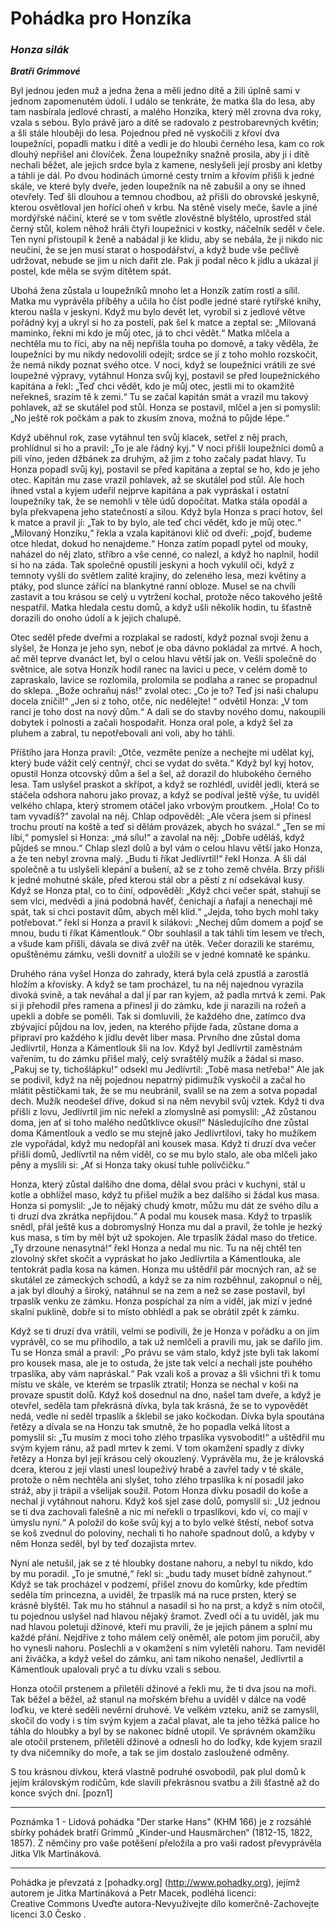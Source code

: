 ﻿# Pohádka pro Honzíka

### _Honza silák_
**_Bratři Grimmové_**


Byl jednou jeden muž a jedna žena a měli jedno dítě a žili úplně sami v jednom zapomenutém údolí. I událo se tenkráte, že matka šla do lesa, aby tam nasbírala jedlové chrastí, a malého Honzíka, který měl zrovna dva roky, vzala s sebou. Bylo právě jaro a dítě se radovalo z pestrobarevných květin; a šli stále hlouběji do lesa. Pojednou před ně vyskočili z křoví dva loupežníci, popadli matku i dítě a vedli je do hloubi černého lesa, kam co rok dlouhý nepřišel ani človíček. Žena loupežníky snažně prosila, aby ji i dítě nechali běžet, ale jejich srdce byla z kamene, neslyšeli její prosby ani kletby a táhli je dál. Po dvou hodinách úmorné cesty trním a křovím přišli k jedné skále, ve které byly dveře, jeden loupežník na ně zabušil a ony se ihned otevřely. Teď šli dlouhou a temnou chodbou, až přišli do obrovské jeskyně, kterou osvětloval jen hořící oheň v krbu. Na stěně visely meče, šavle a jiné mordýřské náčiní, které se v tom světle zlověstně blyštělo, uprostřed stál černý stůl, kolem něhož hráli čtyři loupežníci v kostky, náčelník seděl v čele. Ten nyní přistoupil k ženě a nabádal ji ke klidu, aby se nebála, že ji nikdo nic neučiní, že se jen musí starat o hospodářství, a když bude vše pečlivě udržovat, nebude se jim u nich dařit zle. Pak ji podal něco k jídlu a ukázal jí postel, kde měla se svým dítětem spát.

Ubohá žena zůstala u loupežníků mnoho let a Honzík zatím rostl a sílil. Matka mu vyprávěla příběhy a učila ho číst podle jedné staré rytířské knihy, kterou našla v jeskyni. Když mu bylo devět let, vyrobil si z jedlové větve pořádný kyj a ukryl si ho za postelí, pak šel k matce a zeptal se: „Milovaná maminko, řekni mi kdo je můj otec, já to chci vědět.“ Matka mlčela a nechtěla mu to říci, aby na něj nepřišla touha po domově, a taky věděla, že loupežníci by mu nikdy nedovolili odejít; srdce se jí z toho mohlo rozskočit, že nemá nikdy poznat svého otce. V noci, když se loupežníci vrátili ze své loupežné výpravy, vytáhnul Honza svůj kyj, postavil se před loupežnického kapitána a řekl: „Teď chci vědět, kdo je můj otec, jestli mi to okamžitě neřekneš, srazím tě k zemi.“ Tu se začal kapitán smát a vrazil mu takový pohlavek, až se skutálel pod stůl. Honza se postavil, mlčel a jen si pomyslil: „No ještě rok počkám a pak to zkusím znova, možná to půjde lépe.“

Když uběhnul rok, zase vytáhnul ten svůj klacek, setřel z něj prach, prohlídnul si ho a pravil: „To je ale řádný kyj.“ V noci přišli loupežníci domů a pili víno, jeden džbánek za druhým, až jim z toho začaly padat hlavy. Tu Honza popadl svůj kyj, postavil se před kapitána a zeptal se ho, kdo je jeho otec. Kapitán mu zase vrazil pohlavek, až se skutálel pod stůl. Ale hoch ihned vstal a kyjem udeřil nejprve kapitána a pak vypráskal i ostatní loupežníky tak, že se nemohli v těle údů dopočítat. Matka stála opodál a byla překvapena jeho statečností a silou. Když byla Honza s prací hotov, šel k matce a pravil jí: „Tak to by bylo, ale teď chci vědět, kdo je můj otec.“ „Milovaný Honzíku,“ řekla a vzala kapitánovi klíč od dveří: „pojď, budeme otce hledat, dokud ho nenajdeme.“ Honza zatím popadl pytel od mouky, naházel do něj zlato, stříbro a vše cenné, co nalezl, a když ho naplnil, hodil si ho na záda. Tak společně opustili jeskyni a hoch vykulil oči, když z temnoty vyšli do světlem zalité krajiny, do zeleného lesa, mezi květiny a ptáky, pod slunce zářící na blankytné ranní obloze. Musel se na chvíli zastavit a tou krásou se celý u vytržení kochal, protože něco takového ještě nespatřil. Matka hledala cestu domů, a když ušli několik hodin, tu šťastně dorazili do onoho údolí a k jejich chalupě.

Otec seděl přede dveřmi a rozplakal se radostí, když poznal svoji ženu a slyšel, že Honza je jeho syn, neboť je oba dávno pokládal za mrtvé. A hoch, ač měl teprve dvanáct let, byl o celou hlavu větší jak on. Vešli společně do světnice, ale sotva Honzík hodil ranec na lavici u pece, v celém domě to zapraskalo, lavice se rozlomila, prolomila se podlaha a ranec se propadnul do sklepa. „Bože ochraňuj nás!“ zvolal otec: „Co je to? Teď jsi naši chalupu docela zničil!“ „Jen si z toho, otče, nic nedělejte! “ odvětil Honza: „V tom ranci je toho dost na nový dům.“ A dali se do stavby nového domu, nakoupili dobytek i polnosti a začali hospodařit. Honza oral pole, a když šel za pluhem a zabral, tu nepotřebovali ani voli, aby ho táhli.

Příštího jara Honza pravil: „Otče, vezměte peníze a nechejte mi udělat kyj, který bude vážit celý centnýř, chci se vydat do světa.“ Když byl kyj hotov, opustil Honza otcovský dům a šel a šel, až dorazil do hlubokého černého lesa. Tam uslyšel praskot a skřípot, a když se rozhlédl, uviděl jedli, která se stáčela odshora nahoru jako provaz, a když se podíval ještě výše, tu uviděl velkého chlapa, který stromem otáčel jako vrbovým proutkem. „Hola! Co to tam vyvadíš?“ zavolal na něj. Chlap odpověděl: „Ale včera jsem si přinesl trochu proutí na koště a teď si dělám provázek, abych ho svázal.“ „Ten se mi líbí,“ pomyslel si Honza: „má sílu!“ a zavolal na něj: „Dobře uděláš, když půjdeš se mnou.“ Chlap slezl dolů a byl vám o celou hlavu větší jako Honza, a že ten nebyl zrovna malý. „Budu ti říkat Jedlívrtil!“ řekl Honza. A šli dál společně a tu uslyšeli klepání a bušení, až se z toho země chvěla. Brzy přišli k jedné mohutné skále, před kterou stál obr a pěstí z ní odsekával kusy. Když se Honza ptal, co to činí, odpověděl: „Když chci večer spát, stahují se sem vlci, medvědi a jiná podobná havěť, čenichají a ňafají a nenechají mě spát, tak si chci postavit dům, abych měl klid.“ „Jejda, toho bych mohl taky potřebovat.“ řekl si Honza a pravil k silákovi: „Nechej dům domem a pojď se mnou, budu ti říkat Kámentlouk.“ Obr souhlasil a tak táhli tím lesem ve třech, a všude kam přišli, dávala se divá zvěř na útěk. Večer dorazili ke starému, opuštěnému zámku, vešli dovnitř a uložili se v jedné komnatě ke spánku.

Druhého rána vyšel Honza do zahrady, která byla celá zpustlá a zarostlá hložím a křovisky. A když se tam procházel, tu na něj najednou vyrazila divoká svině, a tak neváhal a dal jí par ran kyjem, až padla mrtvá k zemi. Pak si ji přehodil přes ramena a přinesl ji do zámku, kde ji narazili na rožeň a upekli a dobře se poměli. Tak si domluvili, že každého dne, zatímco dva zbývající půjdou na lov, jeden, na kterého přijde řada, zůstane doma a připraví pro každého k jídlu devět liber masa. Prvního dne zůstal doma Jedlívrtil, Honza a Kámentlouk šli na lov. Když byl Jedlívrtil zaměstnám vařením, tu do zámku přišel malý, celý svraštělý mužík a žádal si maso. „Pakuj se ty, tichošlápku!“ odsekl mu Jedlívrtil: „Tobě masa netřeba!“ Ale jak se podivil, když na něj pojednou nepatrný pidimužík vyskočil a začal ho mlátit pěstičkami tak, že se mu neubránil, svalil se na zem a sotva popadal dech. Mužík neodešel dříve, dokud si na něm nevybil svůj vztek. Když ti dva přišli z lovu, Jedlívrtil jim nic neřekl a zlomyslně asi pomyslil: „Až zůstanou doma, jen ať si toho malého nedůtklivce okusí!“ Následujícího dne zůstal doma Kámentlouk a vedlo se mu stejně jako Jedlívrtilovi, taky ho mužíkem zle vypořádal, když mu nedopřál ani kousek masa. Když ti druzí dva večer přišli domů, Jedlívrtil na něm viděl, co se mu bylo stalo, ale oba mlčeli jako pěny a myslili si: „Ať si Honza taky okusí tuhle polívčičku.“

Honza, který zůstal dalšího dne doma, dělal svou práci v kuchyni, stál u kotle a obhlížel maso, když tu přišel mužík a bez dalšího si žádal kus masa. Honza si pomyslil: „Je to nějaký chudý kmotr, můžu mu dát ze svého dílu a ti druzí dva zkrátka nepřijdou.“ A podal mu kousek masa. Když to trpaslík snědl, přál ještě kus a dobromyslný Honza mu dal a pravil, že tohle je hezký kus masa, s tím by měl být už spokojen. Ale trpaslík žádal maso do třetice. „Ty drzoune nenasytná!“ řekl Honza a nedal mu nic. Tu na něj chtěl ten zlovolný skřet skočit a vypráskat ho jako Jedlívrtila a Kámentlouka, ale tentokrát padla kosa na kámen. Honza mu uštědřil pár mocných ran, až se skutálel ze zámeckých schodů, a když se za ním rozběhnul, zakopnul o něj, a jak byl dlouhý a široký, natáhnul se na zem a než se zase postavil, byl trpaslík venku ze zámku. Honza pospíchal za ním a viděl, jak mizí v jedné skalní puklině, dobře si to místo obhlédl a pak se obrátil zpět k zámku.

Když se ti druzí dva vrátili, velmi se podivili, že je Honza v pořádku a on jim vyprávěl, co se mu přihodilo, a tak už nemlčeli a pravili mu, jak se dařilo jim. Tu se Honza smál a pravil: „Po právu se vám stalo, když jste byli tak lakomí pro kousek masa, ale je to ostuda, že jste tak velcí a nechali jste pouhého trpaslíka, aby vám napráskal.“ Pak vzali koš a provaz a šli všichni tři k tomu místu ve skále, ve kterém se trpaslík ztratil; Honza se nechal v koši na provaze spustit dolů. Když koš dosednul na dno, našel tam dveře, a když je otevřel, seděla tam překrásná dívka, byla tak krásná, že se to vypovědět nedá, vedle ní seděl trpaslík a šklebil se jako kočkodan. Dívka byla spoutána řetězy a dívala se na Honzu tak smutně, že ho popadla velká lítost a pomyslil si: „Tu musím z moci toho zlého trpaslíka vysvobodit!“ a uštědřil mu svým kyjem ránu, až padl mrtev k zemi. V tom okamžení spadly z dívky řetězy a Honza byl její krásou celý okouzlený. Vyprávěla mu, že je královská dcera, kterou z její vlasti unesl loupeživý hrabě a zavřel tady v té skále, protože o něm nechtěla ani slyšet, toho zlého trpaslíka k ní posadil jako stráž, aby ji trápil a všelijak soužil. Potom Honza dívku posadil do koše a nechal ji vytáhnout nahoru. Když koš sjel zase dolů, pomyslil si: „Už jednou se ti dva zachovali falešně a nic mi neřekli o trpaslíkovi, kdo ví, co mají v úmyslu nyní.“ A položil do koše svůj kyj a to bylo velké štěstí, neboť sotva se koš zvednul do poloviny, nechali ti ho nahoře spadnout dolů, a kdyby v něm Honza seděl, byl by teď dozajista mrtev.

Nyní ale netušil, jak se z té hloubky dostane nahoru, a nebyl tu nikdo, kdo by mu poradil. „To je smutné,“ řekl si: „budu tady muset bídně zahynout.“ Když se tak procházel v podzemí, přišel znovu do komůrky, kde předtím seděla tím princezna, a uviděl, že trpaslík má na ruce prsten, který se krásně blyštěl. Tak mu ho stáhnul a nasadil si ho na prst, a když s ním otočil, tu pojednou uslyšel nad hlavou nějaký šramot. Zvedl oči a tu uviděl, jak mu nad hlavou poletují džinové, kteří mu pravili, že je jejich pánem a splní mu každé přání. Nejdříve z toho málem celý oněměl, ale potom jim poručil, aby ho vynesli nahoru. Poslechli a v okamžení s ním vyletěli nahoru. Tam neviděl ani živáčka, a když vešel do zámku, ani tam nikoho nenašel, Jedlívrtil a Kámentlouk upalovali pryč a tu dívku vzali s sebou.

Honza otočil prstenem a přiletěli džinové a řekli mu, že ti dva jsou na moři. Tak běžel a běžel, až stanul na mořském břehu a uviděl v dálce na vodě loďku, ve které seděli nevěrní druhové. Ve velkém vzteku, aniž se zamyslil, skočil do vody i s tím svým kyjem a začal plavat, ale ta jeho těžká palice ho táhla do hloubky a byl by se nakonec bídně utopil. Ve správném okamžiku ale otočil prstenem, přiletěli džinové a odnesli ho do loďky, kde kyjem srazil ty dva ničemníky do moře, a tak se jim dostalo zasloužené odměny.

S tou krásnou dívkou, která vlastně podruhé osvobodil, pak plul domů k jejím královským rodičům, kde slavili překrásnou svatbu a žili šťastně až do konce svých dní. [pozn1]



***

Poznámka 1 - Lidová pohádka "Der starke Hans" (KHM 166) je z rozsáhlé sbírky pohádek bratří Grimmů „Kinder-und Hausmärchen“ (1812-15, 1822, 1857). Z němčiny pro vaše potěšení přeložila a pro vaši radost převyprávěla Jitka Vlk Martináková. 


***

Pohádka je převzatá z [pohadky.org] (http://www.pohadky.org), jejímž autorem je Jitka Martináková a Petr Macek, podléhá licenci:      
Creative Commons Uveďte autora-Nevyužívejte dílo komerčně-Zachovejte licenci 3.0 Česko .